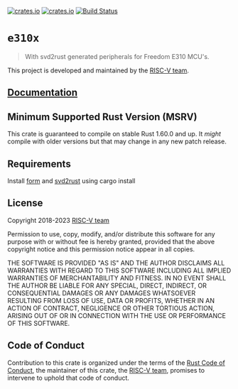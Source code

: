 [![crates.io](https://img.shields.io/crates/d/e310x.svg)](https://crates.io/crates/e310x)
[![crates.io](https://img.shields.io/crates/v/e310x.svg)](https://crates.io/crates/e310x)
[![Build Status](https://travis-ci.org/riscv-rust/e310x.svg?branch=master)](https://travis-ci.org/riscv-rust/e310x)

# `e310x`

> With svd2rust generated peripherals for Freedom E310 MCU's.

This project is developed and maintained by the [RISC-V team][team].

## [Documentation](https://docs.rs/crate/e310x)

## Minimum Supported Rust Version (MSRV)

This crate is guaranteed to compile on stable Rust 1.60.0 and up. It *might*
compile with older versions but that may change in any new patch release.

## Requirements

Install [form](https://crates.io/crates/form) and [svd2rust](https://crates.io/crates/svd2rust) using cargo install

## License

Copyright 2018-2023 [RISC-V team][team]

Permission to use, copy, modify, and/or distribute this software for any purpose
with or without fee is hereby granted, provided that the above copyright notice
and this permission notice appear in all copies.

THE SOFTWARE IS PROVIDED "AS IS" AND THE AUTHOR DISCLAIMS ALL WARRANTIES WITH
REGARD TO THIS SOFTWARE INCLUDING ALL IMPLIED WARRANTIES OF MERCHANTABILITY AND
FITNESS. IN NO EVENT SHALL THE AUTHOR BE LIABLE FOR ANY SPECIAL, DIRECT,
INDIRECT, OR CONSEQUENTIAL DAMAGES OR ANY DAMAGES WHATSOEVER RESULTING FROM LOSS
OF USE, DATA OR PROFITS, WHETHER IN AN ACTION OF CONTRACT, NEGLIGENCE OR OTHER
TORTIOUS ACTION, ARISING OUT OF OR IN CONNECTION WITH THE USE OR PERFORMANCE OF
THIS SOFTWARE.

## Code of Conduct

Contribution to this crate is organized under the terms of the [Rust Code of
Conduct][CoC], the maintainer of this crate, the [RISC-V team][team], promises
to intervene to uphold that code of conduct.

[CoC]: CODE_OF_CONDUCT.md
[team]: https://github.com/rust-embedded/wg#the-risc-v-team
